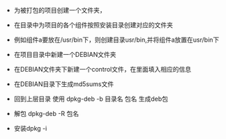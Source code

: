 + 为被打包的项目创建一个文件夹，
+ 在目录中为项目的各个组件按照安装目录创建对应的文件夹
+ 例如组件a要放在/usr/bin下，则创建目录usr/bin,并将组件a放置在usr/bin下
+ 在项目目录中新建一个DEBIAN文件夹
+ 在DEBIAN文件夹下新建一个control文件，在里面填入相应的信息
+ 在DEBIAN目录下生成md5sums文件

+ 回到上层目录
使用   dpkg-deb -b 目录名 包名  生成deb包
 
+ 解包
 dpkg-deb -R 包名
 
+ 安装dpkg -i



